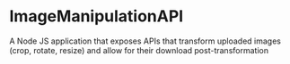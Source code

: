 # ImageManipulationAPI
A Node JS application that exposes APIs that transform uploaded images (crop, rotate, resize) and allow for their download post-transformation
